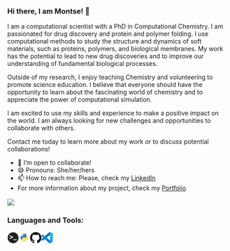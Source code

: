 ### Hi there, I am Montse! 👋

I am a computational scientist with a PhD in Computational Chemistry. I am passionated for drug discovery and protein and polymer folding. I use computational methods to study the structure and dynamics of soft materials, such as proteins, polymers, and biological membranes. My work has the potential to lead to new drug discoveries and to improve our understanding of fundamental biological processes.

Outside of my research, I enjoy teaching Chemistry and volunteering to promote science education. I believe that everyone should have the opportunity to learn about the fascinating world of chemistry and to appreciate the power of computational simulation.

I am excited to use my skills and experience to make a positive impact on the world. I am always looking for new challenges and opportunities to collaborate with others.

Contact me today to learn more about my work or to discuss potential collaborations!

- 👯 I’m open to collaborate!
- 😄 Pronouns: She/her/hers
- 📫 How to reach me: Please, check my [LinkedIn](https://www.linkedin.com/in/m-penaloza-amion)
- For more information about my project, check my [Portfolio](https://montserratamion.github.io/portfolio/)







<a href="https://github.com/montserratamion/github-readme-stats"><img align="center" src="https://github-readme-stats.vercel.app/api?username=montserratamion&show_icons=true&include_all_commits=true&theme=buefy&hide_border=true"/></a>

  ### Languages and Tools:
<img align="left" alt="Terminal" width="26px" src="https://raw.githubusercontent.com/github/explore/80688e429a7d4ef2fca1e82350fe8e3517d3494d/topics/terminal/terminal.png" />
<img align="left" alt="python" width="26px" src="https://raw.githubusercontent.com/github/explore/80688e429a7d4ef2fca1e82350fe8e3517d3494d/topics/python/python.png" />
<img align="left" alt="GitHub" width="26px" src="https://raw.githubusercontent.com/github/explore/78df643247d429f6cc873026c0622819ad797942/topics/github/github.png" />
<img align="left" alt="Visual Studio Code" width="26px" src="https://raw.githubusercontent.com/github/explore/80688e429a7d4ef2fca1e82350fe8e3517d3494d/topics/visual-studio-code/visual-studio-code.png" />
<br />
